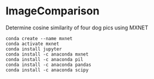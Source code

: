 # ImageComparison
Determine cosine similarity of four dog pics using MXNET

```
conda create --name mxnet
conda activate mxnet
conda install jupyter
conda install -c anaconda mxnet
conda install -c anaconda pil 
conda install -c anaconda pandas 
conda install -c anaconda scipy
```